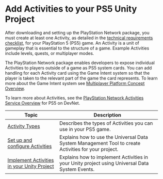 # Add Activities to your PS5 Unity Project

After downloading and setting up the PlayStation Network package, you must create at least one Activity, as detailed in the [technical requirements checklist](https://p.siedev.net/resources/documents/TRC/2021.02/TRC/R5301.html), for your PlayStation 5 (PS5) game. An Activity is a unit of gameplay that is essential to the structure of a game. Example Activities include levels, quests, or multiplayer modes. 

The PlayStation Network package enables developers to expose individual Activities to players outside of a game as PS5 system cards. You can add handling for each Activity card using the Game Intent system so that the player is taken to the relevant part of the game the card represents. To learn more about the Game Intent system see [Multiplayer Platform Concept Overview](https://p.siedev.net/resources/documents/SDK/4.000/PSN_Multiplayer_Platform_Concept-Overview/multiplayer-platform.html). 

To learn more about Activities, see the [PlayStation Network Activities Service Overview](https://p.siedev.net/resources/documents/SDK/4.000/PSN_Activities_Service-Overview/0001.html#__document_toc_00000000) for PS5 on DevNet.


| **Topic** | **Description** |
| --- | --- |
| [Activity Types](ActivityTypes.md) | Describes the types of Activities you can use in your PS5 game. |
| [Set up and configure Activities](ConfigureActivities.md) | Explains how to use the Universal Data System Management Tool to create Activities for your project. |
| [Implement Activities in your Unity Project](ImplementActivities.md) | Explains how to implement Activities in your Unity project using Universal Data System Events. |

